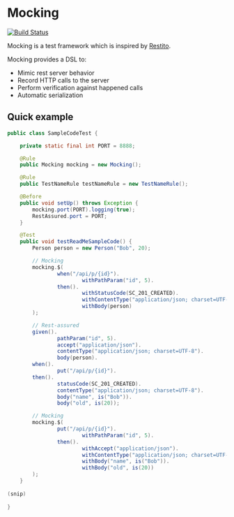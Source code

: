 # Mocking

[![Build Status](http://ci.buildria.com/job/mocking/badge/icon)](http://ci.buildria.com/job/mocking/)

Mocking is a test framework  which is inspired by [Restito](https://github.com/mkotsur/restito).

Mocking provides a DSL to:

 * Mimic rest server behavior
 * Record HTTP calls to the server
 * Perform verification against happened calls 
 * Automatic serialization

## Quick example


``` java
public class SampleCodeTest {

    private static final int PORT = 8888;

    @Rule
    public Mocking mocking = new Mocking();

    @Rule
    public TestNameRule testNameRule = new TestNameRule();

    @Before
    public void setUp() throws Exception {
        mocking.port(PORT).logging(true);
        RestAssured.port = PORT;
    }

    @Test
    public void testReadMeSampleCode() {
        Person person = new Person("Bob", 20);

        // Mocking
        mocking.$(
                when("/api/p/{id}").
                        withPathParam("id", 5).
                then().
                        withStatusCode(SC_201_CREATED).
                        withContentType("application/json; charset=UTF-8").
                        withBody(person)
        );

        // Rest-assured
        given().
                pathParam("id", 5).
                accept("application/json").
                contentType("application/json; charset=UTF-8").
                body(person).
        when().
                put("/api/p/{id}").
        then().
                statusCode(SC_201_CREATED).
                contentType("application/json; charset=UTF-8").
                body("name", is("Bob")).
                body("old", is(20));

        // Mocking
        mocking.$(
                put("/api/p/{id}").
                        withPathParam("id", 5).
                then().
                        withAccept("application/json").
                        withContentType("application/json; charset=UTF-8").
                        withBody("name", is("Bob")).
                        withBody("old", is(20))
        );
    }
    
(snip)
    
}
```
